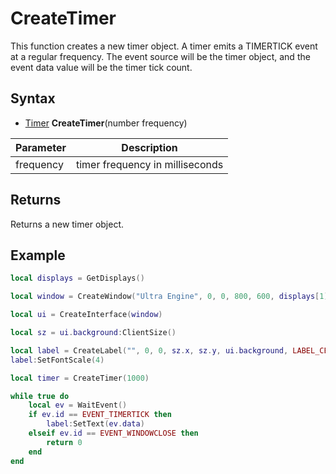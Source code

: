 # CreateTimer

This function creates a new timer object. A timer emits a TIMERTICK event at a regular frequency. The event source will be the timer object, and the event data value will be the timer tick count.

## Syntax

- [Timer](Timer.md) **CreateTimer**(number frequency)

| Parameter | Description |
| --- | --- |
| frequency | timer frequency in milliseconds |

## Returns

Returns a new timer object.

## Example

```lua
local displays = GetDisplays()

local window = CreateWindow("Ultra Engine", 0, 0, 800, 600, displays[1], WINDOW_TITLEBAR | WINDOW_CENTER)

local ui = CreateInterface(window)

local sz = ui.background:ClientSize()

local label = CreateLabel("", 0, 0, sz.x, sz.y, ui.background, LABEL_CENTER | LABEL_MIDDLE)
label:SetFontScale(4)

local timer = CreateTimer(1000)

while true do
    local ev = WaitEvent()
    if ev.id == EVENT_TIMERTICK then
        label:SetText(ev.data)
    elseif ev.id == EVENT_WINDOWCLOSE then
        return 0
    end
end
```
